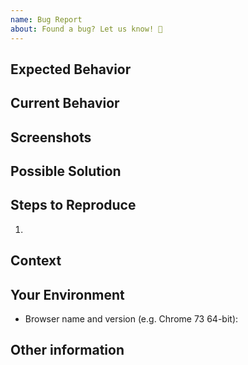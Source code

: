 ```yaml
---
name: Bug Report
about: Found a bug? Let us know! 🐛
---
```


<!-- These are comments and you don't need to delete them -->

<!-- Provide a general summary of the issue in the Title above -->

## Expected Behavior

<!-- Tell us what should happen based on what you expected, or what we said -->
<!-- was supposed to happen -->

## Current Behavior

<!-- Tell us what happens instead of the expected behavior -->

## Screenshots

<!-- If possible, include screenshots of the bug happening -->

## Possible Solution

<!-- Not obligatory, but suggest a fix/reason for the bug -->

## Steps to Reproduce

<!-- Provide a link to a live example, or an unambiguous set of steps to -->
<!-- reproduce this bug. Include code to reproduce, if relevant -->

1.

## Context

<!-- How has this issue affected you? What are you trying to accomplish? -->
<!-- Providing context helps us come up with a solution that is most useful -->

## Your Environment

<!-- Include as many relevant details about the environment you experienced the bug in -->

- Browser name and version (e.g. Chrome 73 64-bit):

## Other information

<!-- Whatever else you consider relevant -->
<!-- If you've found the buggy code, tell us the file, function, or lines -->